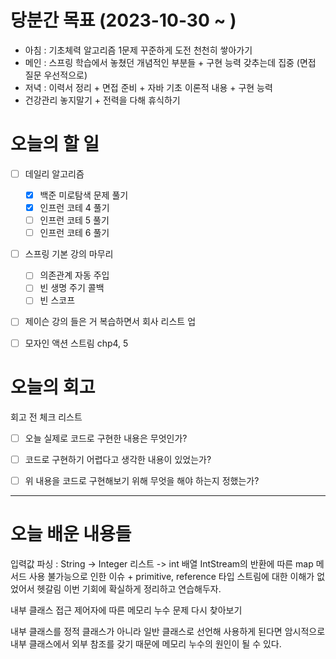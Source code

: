 
# 당분간 목표 (2023-10-30 ~ )
- 아침 : 기초체력 알고리즘 1문제 꾸준하게 도전 천천히 쌓아가기
- 메인 :  스프링 학습에서 놓쳤던 개념적인 부분들 + 구현 능력 갖추는데 집중 (면접 질문 우선적으로)
- 저녁 :  이력서 정리 + 면접 준비 + 자바 기초 이론적 내용 + 구현 능력
- 건강관리 놓지말기 + 전력을 다해 휴식하기

# 오늘의 할 일

- [ ] 데일리 알고리즘
	- [x] 백준 미로탐색 문제 풀기
	- [x] 인프런 코테 4 풀기
	- [ ] 인프런 코테 5 풀기
	- [ ] 인프런 코테 6 풀기
- [ ] 스프링 기본 강의 마무리
	- [ ] 의존관계 자동 주입
	- [ ] 빈 생명 주기 콜백
	- [ ] 빈 스코프
- [ ] 제이슨 강의 들은 거 복습하면서 회사 리스트 업
- [ ] 모자인 액션 스트림 chp4, 5



# 오늘의 회고

회고 전 체크 리스트
- [ ] 오늘 실제로 코드로 구현한 내용은 무엇인가?
- [ ] 코드로 구현하기 어렵다고 생각한 내용이 있었는가?
- [ ] 위 내용을 코드로 구현해보기 위해 무엇을 해야 하는지 정했는가?




---
# 오늘 배운 내용들


입력값 파싱 : String -> Integer 리스트 -> int 배열 
IntStream의 반환에 따른 map 메서드 사용 불가능으로 인한 이슈 +
primitive, reference 타입 스트림에 대한 이해가 없었어서 헷갈림
이번 기회에 확실하게 정리하고 연습해두자.

내부 클래스 접근 제어자에 따른 메모리 누수 문제 다시 찾아보기

내부 클래스를 정적 클래스가 아니라 일반 클래스로 선언해 사용하게 된다면 암시적으로 내부 클래스에서 외부 참조를 갖기 때문에 메모리 누수의 원인이 될 수 있다.